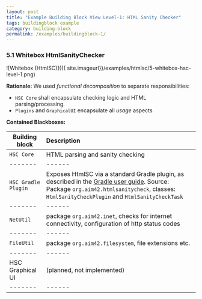 ```yaml
---
layout: post
title: "Example Building Block View Level-1: HTML Sanity Checker"
tags: buildingblock example 
category: building-block
permalink: /examples/buildingblock-1/
---
```



### 5.1 Whitebox HtmlSanityChecker

![Whitebox (HtmlSC)]({{ site.imageurl}}/examples/htmlsc/5-whitebox-hsc-level-1.png)


**Rationale:** We used _functional decomposition_ to separate responsibilities:

* `HSC Core` shall encapsulate checking logic and HTML parsing/processing.
* `Plugins` and `GraphicalUI` encapsulate all _usage_ aspects


**Contained Blackboxes:**


|Building block | Description    |
|-------|:------|
| `HSC Core`   |HTML parsing and sanity checking |
|-------|------|
| `HSC Gradle Plugin` |Exposes HtmlSC via a standard Gradle plugin, as described in the [Gradle user guide](https://docs.gradle.org/current/userguide/userguide.html). Source: Package `org.aim42.htmlsanitycheck`, classes: `HtmlSanityCheckPlugin` and `HtmlSanityCheckTask`
|-------|------|
| `NetUtil`    |package `org.aim42.inet`, checks for internet connectivity, configuration of http status codes     |
|-------|------|
| `FileUtil`  |package `org.aim42.filesystem`, file extensions etc. |
|-------|------|
| HSC Graphical UI   |(planned, not implemented)                      |
|-------|------|
